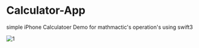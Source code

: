 # Calculator-App
simple iPhone Calculatoer Demo  for mathmactic's operation's using swift3


![1](https://user-images.githubusercontent.com/28659588/52481600-9cbaad00-2bb7-11e9-87c5-d2ee49854e1c.png)
